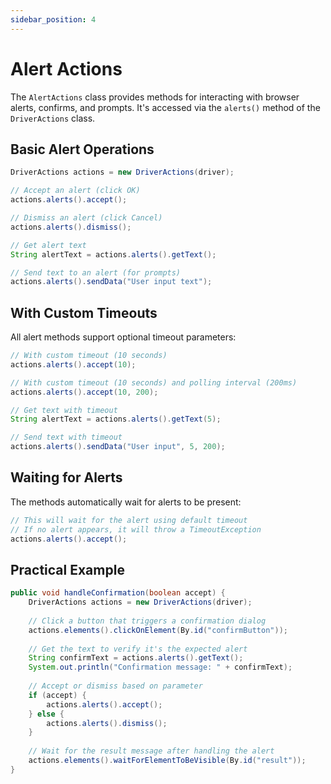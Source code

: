 ```yaml
---
sidebar_position: 4
---
```


# Alert Actions

The `AlertActions` class provides methods for interacting with browser alerts, confirms, and prompts. It's accessed via the `alerts()` method of the `DriverActions` class.

## Basic Alert Operations

```java
DriverActions actions = new DriverActions(driver);

// Accept an alert (click OK)
actions.alerts().accept();

// Dismiss an alert (click Cancel)
actions.alerts().dismiss();

// Get alert text
String alertText = actions.alerts().getText();

// Send text to an alert (for prompts)
actions.alerts().sendData("User input text");
```

## With Custom Timeouts

All alert methods support optional timeout parameters:

```java
// With custom timeout (10 seconds)
actions.alerts().accept(10);

// With custom timeout (10 seconds) and polling interval (200ms)
actions.alerts().accept(10, 200);

// Get text with timeout
String alertText = actions.alerts().getText(5);

// Send text with timeout
actions.alerts().sendData("User input", 5, 200);
```

## Waiting for Alerts

The methods automatically wait for alerts to be present:

```java
// This will wait for the alert using default timeout
// If no alert appears, it will throw a TimeoutException
actions.alerts().accept();
```

## Practical Example

```java
public void handleConfirmation(boolean accept) {
    DriverActions actions = new DriverActions(driver);
    
    // Click a button that triggers a confirmation dialog
    actions.elements().clickOnElement(By.id("confirmButton"));
    
    // Get the text to verify it's the expected alert
    String confirmText = actions.alerts().getText();
    System.out.println("Confirmation message: " + confirmText);
    
    // Accept or dismiss based on parameter
    if (accept) {
        actions.alerts().accept();
    } else {
        actions.alerts().dismiss();
    }
    
    // Wait for the result message after handling the alert
    actions.elements().waitForElementToBeVisible(By.id("result"));
}
``` 